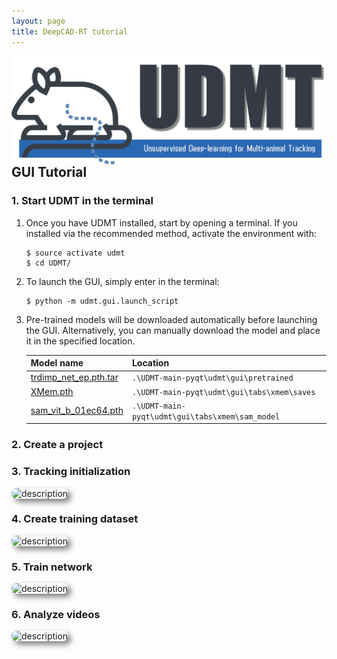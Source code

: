 ```yaml
---
layout: page
title: DeepCAD-RT tutorial
---
```

<img src="https://github.com/cabooster/UDMT/blob/main/images/logo_blue_v2.png?raw=true" width="700" align="right" />



## GUI Tutorial

### 1. Start UDMT in the terminal

1. Once you have UDMT installed, start by opening a terminal. If you installed via the recommended method, activate the environment with:

   ```
   $ source activate udmt
   $ cd UDMT/
   ```

2. To launch the GUI, simply enter in the terminal:

   ```
   $ python -m udmt.gui.launch_script
   ```


3. Pre-trained models will be downloaded automatically before launching the GUI. Alternatively, you can manually download the model and place it in the specified location.

   | Model name                                                   | Location                                        |
   | ------------------------------------------------------------ | ----------------------------------------------- |
   | [trdimp_net_ep.pth.tar](https://zenodo.org/records/14671891/files/sam_vit_b_01ec64.pth?download=1) | `.\UDMT-main-pyqt\udmt\gui\pretrained`          |
   | [XMem.pth](https://zenodo.org/records/14671891/files/XMem.pth?download=1) | `.\UDMT-main-pyqt\udmt\gui\tabs\xmem\saves`     |
   | [sam_vit_b_01ec64.pth](https://zenodo.org/records/14671891/files/sam_vit_b_01ec64.pth?download=1) | `.\UDMT-main-pyqt\udmt\gui\tabs\xmem\sam_model` |

### 2. Create a project

### 3. Tracking initialization

<img src="M:\11-LYX\25-code-release\images\GUI-ini1.png" alt="description" style="box-shadow: 5px 5px 10px rgba(0, 0, 0, 0.5); border-radius: 8px;">

### 4. Create training dataset

<img src="M:\11-LYX\25-code-release\images\GUI-create.png" alt="description" style="box-shadow: 5px 5px 10px rgba(0, 0, 0, 0.5); border-radius: 8px;">

### 5. Train network

<img src="M:\11-LYX\25-code-release\images\GUI-train.png" alt="description" style="box-shadow: 5px 5px 10px rgba(0, 0, 0, 0.5); border-radius: 8px;">

### 6. Analyze videos

<img src="M:\11-LYX\25-code-release\images\GUI-analyze.png" alt="description" style="box-shadow: 5px 5px 10px rgba(0, 0, 0, 0.5); border-radius: 8px;">

## 